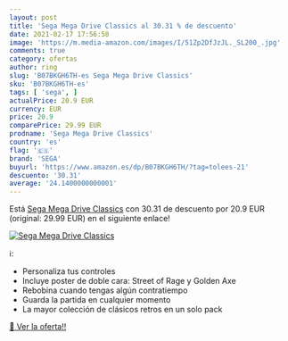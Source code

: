 ```yaml
---
layout: post
title: 'Sega Mega Drive Classics al 30.31 % de descuento'
date: 2021-02-17 17:56:58
image: 'https://m.media-amazon.com/images/I/51Zp2DfJzJL._SL200_.jpg'
comments: true
category: ofertas
author: ring
slug: 'B07BKGH6TH-es Sega Mega Drive Classics'
sku: 'B07BKGH6TH-es'
tags: [ 'sega', ]
actualPrice: 20.9 EUR
currency: EUR
price: 20.9
comparePrice: 29.99 EUR
prodname: 'Sega Mega Drive Classics'
country: 'es'
flag: '🇪🇸'
brand: 'SEGA'
buyurl: 'https://www.amazon.es/dp/B07BKGH6TH/?tag=tolees-21'
descuento: '30.31'
average: '24.1400000000001'
---
```


Está [Sega Mega Drive Classics](https://www.amazon.es/dp/B07BKGH6TH/?tag=tolees-21) con 30.31 de descuento por 20.9 EUR (original: 29.99 EUR) en el siguiente enlace!

[![Sega Mega Drive Classics](https://m.media-amazon.com/images/I/51Zp2DfJzJL._SL200_.jpg)](https://www.amazon.es/dp/B07BKGH6TH/?tag=tolees-21)

ℹ️:

- Personaliza tus controles
- Incluye poster de doble cara: Street of Rage y Golden Axe
- Rebobina cuando tengas algún contratiempo
- Guarda la partida en cualquier momento
- La mayor colección de clásicos retros en un solo pack

[🛒 Ver la oferta!!](https://www.amazon.es/dp/B07BKGH6TH/?tag=tolees-21)
